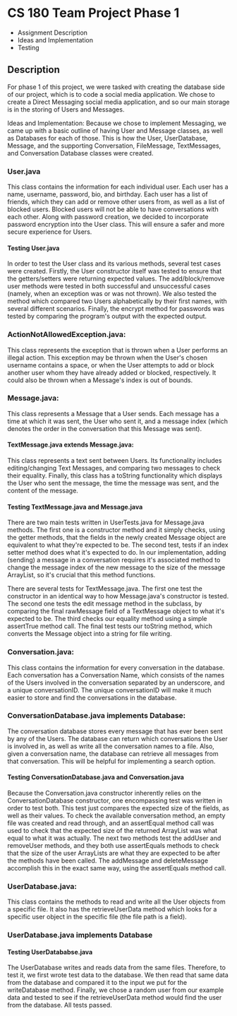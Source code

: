 # CS 180 Team Project Phase 1

- Assignment Description
- Ideas and Implementation
- Testing

## Description

For phase 1 of this project, we were tasked with creating the database side of our project, which
is to code a social media application. We chose to create a Direct Messaging social media application,
and so our main storage is in the storing of Users and Messages.

Ideas and Implementation:
Because we chose to implement Messaging, we came up with a basic outline of having User and Message classes,
as well as Databases for each of those. This is how the User, UserDatabase, Message, and the supporting Conversation,
FileMessage, TextMessages, and Conversation Database classes were created.

### User.java

This class contains the information for each individual user. 
Each user has a name, username, password, bio, and birthday. Each user has a list of friends, 
which they can add or remove other users from, as well as a list of blocked users.
Blocked users will not be able to have conversations with each other.
Along with password creation, we decided to incorporate password encryption into the User class. This will ensure a 
safer and more secure experience for Users.

#### Testing User.java

In order to test the User class and its various methods, several test cases were created. Firstly, the User constructor itself was tested to ensure that the getters/setters were returning expected values. The add/block/remove user
methods were tested in both successful and unsuccessful cases (namely, when an exception was or was not thrown). 
We also tested the method which compared two Users alphabetically by their first names, with several different scenarios.
Finally, the encrypt method for passwords was tested by comparing the program's output with the expected output. 

### ActionNotAllowedException.java:

This class represents the exception that is thrown when a User performs an illegal action. 
This exception may be thrown when the User's chosen username contains a space, or when the User attempts to add or 
block another user whom they have already added or blocked, respectively. It could also be thrown when a Message's index
is out of bounds. 

### Message.java:

This class represents a Message that a User sends. Each message has a time at which it was sent, the User who sent it,
and a message index (which denotes the order in the conversation that this Message was sent).

#### TextMessage.java extends Message.java:

This class represents a text sent between Users. Its functionality includes editing/changing Text Messages, and comparing
two messages to check their equality. Finally, this class has a toString functionality which displays the User who sent 
the message, the time the message was sent, and the content of the message.

#### Testing TextMessage.java and Message.java

There are two main tests written in UserTests.java for Message.java methods. The first one is a constructor method and
it simply checks, using the getter methods, that the fields in the newly created Message object
are equivalent to what they're expected to be. The second test, tests if an index setter method does
what it's expected to do. In our implementation, adding (sending) a message in a conversation
requires it's associated method to change the
message index of the new message to the size of the message ArrayList, so it's crucial
that this method functions. 

There are several tests for TextMessage.java. The first one test the constructor in an identical way to how
Message.java's constructor is tested. The second one tests the edit message method in the subclass,
by comparing the final rawMessage field of a TextMessage object to what it's expected to be. The third checks
our equality method using a simple assertTrue method call. The final test tests our toString method, which converts
the Message object into a string for file writing. 

### Conversation.java:

This class contains the information for every conversation in the database. Each conversation has a Conversation Name, 
which consists of the names of the Users involved in the conversation separated by an underscore, and a unique 
conversationID. The unique conversationID will make it much easier to store and find the conversations in the database.

### ConversationDatabase.java implements Database:

The conversation database stores every message that has ever been sent by any of the Users. The database can return
which conversations the User is involved in, as well as write all the conversation names to a file. Also, given a 
conversation name, the database can retrieve all messages from that conversation. This will be helpful for implementing
a search option.

#### Testing ConversationDatabase.java and Conversation.java

Because the Conversation.java constructor inherently relies on the ConversationDatabase constructor,
one encompassing test was written in order to test both. This test just compares the expected
size of the fields, as well as their values. To check the available conversation
method, an empty file was created and read through, and an assertEqual method call was used to check
that the expected size of the returned ArrayList was what equal to what it was actually. The next two 
methods test the addUser and removeUser methods, and they both use assertEquals methods
to check that the size of the user ArrayLists are what they are expected to be after the methods
have been called. The addMessage and deleteMessage accomplish this in the exact same way, using the assertEquals
method call. 

### UserDatabase.java:

This class contains the methods to read and write all the User objects from a specific file. It also has the
retrieveUserData method which looks for a specific user object in the specific file (the file path is a field).

### UserDatabase.java implements Database

#### Testing UserDatababse.java

The UserDatabase writes and reads data from the same files. Therefore, to test it, we first wrote test data to the
database. We then read that same data from the database and compared it to the input we put for the writeDatabase
method. Finally, we chose a random user from our example data and tested to see if the retrieveUserData method would
find the user from the database. All tests passed.

